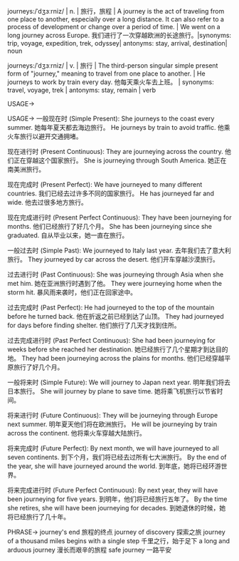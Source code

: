journeys:/ˈdʒɜːrniz/ | n. | 旅行，旅程 |  A journey is the act of traveling from one place to another, especially over a long distance. It can also refer to a process of development or change over a period of time. |  We went on a long journey across Europe. 我们进行了一次穿越欧洲的长途旅行。|synonyms: trip, voyage, expedition, trek, odyssey| antonyms: stay, arrival, destination| noun


journeys:/ˈdʒɜːrniz/ | v. | 旅行 | The third-person singular simple present form of "journey," meaning to travel from one place to another. |  He journeys to work by train every day. 他每天乘火车去上班。 | synonyms: travel, voyage, trek | antonyms: stay, remain | verb


USAGE->

USAGE->
一般现在时 (Simple Present):
She journeys to the coast every summer. 她每年夏天都去海边旅行。
He journeys by train to avoid traffic. 他乘火车旅行以避开交通拥堵。

现在进行时 (Present Continuous):
They are journeying across the country. 他们正在穿越这个国家旅行。
She is journeying through South America. 她正在南美洲旅行。

现在完成时 (Present Perfect):
We have journeyed to many different countries. 我们已经去过许多不同的国家旅行。
He has journeyed far and wide. 他去过很多地方旅行。

现在完成进行时 (Present Perfect Continuous):
They have been journeying for months. 他们已经旅行了好几个月。
She has been journeying since she graduated. 自从毕业以来，她一直在旅行。

一般过去时 (Simple Past):
We journeyed to Italy last year. 去年我们去了意大利旅行。
They journeyed by car across the desert. 他们开车穿越沙漠旅行。

过去进行时 (Past Continuous):
She was journeying through Asia when she met him. 她在亚洲旅行时遇到了他。
They were journeying home when the storm hit. 暴风雨来袭时，他们正在回家途中。

过去完成时 (Past Perfect):
He had journeyed to the top of the mountain before he turned back. 他在折返之前已经到达了山顶。
They had journeyed for days before finding shelter. 他们旅行了几天才找到住所。

过去完成进行时 (Past Perfect Continuous):
She had been journeying for weeks before she reached her destination. 她已经旅行了几个星期才到达目的地。
They had been journeying across the plains for months. 他们已经穿越平原旅行了好几个月。

一般将来时 (Simple Future):
We will journey to Japan next year. 明年我们将去日本旅行。
She will journey by plane to save time. 她将乘飞机旅行以节省时间。

将来进行时 (Future Continuous):
They will be journeying through Europe next summer. 明年夏天他们将在欧洲旅行。
He will be journeying by train across the continent. 他将乘火车穿越大陆旅行。

将来完成时 (Future Perfect):
By next month, we will have journeyed to all seven continents. 到下个月，我们将已经去过所有七大洲旅行。
By the end of the year, she will have journeyed around the world. 到年底，她将已经环游世界。

将来完成进行时 (Future Perfect Continuous):
By next year, they will have been journeying for five years. 到明年，他们将已经旅行五年了。
By the time she retires, she will have been journeying for decades. 到她退休的时候，她将已经旅行了几十年。


PHRASE->
journey's end  旅程的终点
journey of discovery  探索之旅
journey of a thousand miles begins with a single step 千里之行，始于足下
a long and arduous journey 漫长而艰辛的旅程
safe journey 一路平安
